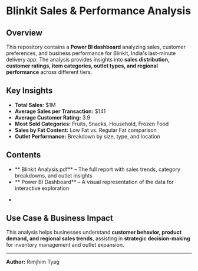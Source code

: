 # **Blinkit Sales & Performance Analysis**

##  Overview  
This repository contains a **Power BI dashboard** analyzing sales, customer preferences, and business performance for Blinkit, India's last-minute delivery app. The analysis provides insights into **sales distribution, customer ratings, item categories, outlet types, and regional performance** across different tiers.  

##  **Key Insights**  
- **Total Sales:** $1M  
- **Average Sales per Transaction:** $141  
- **Average Customer Rating:** 3.9  
- **Most Sold Categories:** Fruits, Snacks, Household, Frozen Food  
- **Sales by Fat Content:** Low Fat vs. Regular Fat comparison  
- **Outlet Performance:** Breakdown by size, type, and location  

##  **Contents**  
- ** Blinkit Analysis.pdf** – The full report with sales trends, category breakdowns, and outlet insights  
- ** Power BI Dashboard** – A visual representation of the data for interactive exploration  

*  

##  **Use Case & Business Impact**  
This analysis helps businesses understand **customer behavior, product demand, and regional sales trends**, assisting in **strategic decision-making** for inventory management and outlet expansion.  

---  
 **Author:** Rimjhim Tyag 

